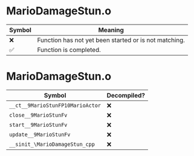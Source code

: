# MarioDamageStun.o
| Symbol | Meaning 
| ------------- | ------------- 
| :x: | Function has not yet been started or is not matching. 
| :white_check_mark: | Function is completed. 


# MarioDamageStun.o
| Symbol | Decompiled? |
| ------------- | ------------- |
| `__ct__9MarioStunFP10MarioActor` | :x: |
| `close__9MarioStunFv` | :x: |
| `start__9MarioStunFv` | :x: |
| `update__9MarioStunFv` | :x: |
| `__sinit_\MarioDamageStun_cpp` | :x: |
